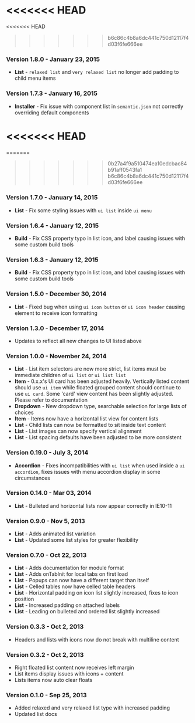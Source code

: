 <<<<<<< HEAD
=======
<<<<<<< HEAD
>>>>>>> b6c86c4b8a6dc441c750d12117f4d03f6fe666ee
### Version 1.8.0 - January 23, 2015

- **List** - `relaxed list` and `very relaxed list` no longer add padding to child menu items

### Version 1.7.3 - January 16, 2015

- **Installer** - Fix issue with component list in `semantic.json` not correctly overriding default components

<<<<<<< HEAD
=======
=======
>>>>>>> 0b27a4f9a510474ea10edcbac84b91aff0543fa1
>>>>>>> b6c86c4b8a6dc441c750d12117f4d03f6fe666ee
### Version 1.7.0 - January 14, 2015

- **List** - Fix some styling issues with `ui list` inside `ui menu`

### Version 1.6.4 - January 12, 2015

- **Build** - Fix CSS property typo in list icon, and label causing issues with some custom build tools

### Version 1.6.3 - January 12, 2015

- **Build** - Fix CSS property typo in list icon, and label causing issues with some custom build tools

### Version 1.5.0 - December 30, 2014

- **List** - Fixed bug when using ``ui icon button`` or ``ui icon header`` causing element to receive icon formatting

### Version 1.3.0 - December 17, 2014

- Updates to reflect all new changes to UI listed above

### Version 1.0.0 - November 24, 2014

- **List** - List item selectors are now more strict, list items must be immediate children of ``ui list`` or ``ui list list``
- **Item** - 0.x.x's UI card has been adjusted heavily. Vertically listed content should use ``ui item`` while floated grouped content should continue to use ``ui card``. Some 'card' view content has been slightly adjusted. Please refer to documentation
- **Dropdown** - New dropdown type, searchable selection for large lists of choices
- **Item** - Items now have a horizontal list view for content lists
- **List** - Child lists can now be formatted to sit inside text content
- **List** - List images can now specify vertical alignment
- **List** - List spacing defaults have been adjusted to be more consistent

### Version 0.19.0 - July 3, 2014

- **Accordion** - Fixes incompatibilities with ``ui list`` when used inside a ``ui accordion``, fixes issues with menu accordion display in some circumstances

### Version 0.14.0 - Mar 03, 2014

- **List** - Bulleted and horizontal lists now appear correctly in IE10-11

### Version 0.9.0 - Nov 5, 2013

- **List** - Adds animated list variation
- **List** - Updated some list styles for greater flexibility

### Version 0.7.0 - Oct 22, 2013

- **List** - Adds documentation for module format
- **List** - Adds onTabInit for local tabs on first load
- **List** - Popups can now have a different target than itself
- **List** - Celled tables now have celled table headers
- **List** - Horizontal padding on icon list slightly increased, fixes to icon position
- **List** - Increased padding on attached labels
- **List** - Leading on bulleted and ordered list slightly increased

### Version 0.3.3 - Oct 2, 2013

- Headers and lists with icons now do not break with multiline content

### Version 0.3.2 - Oct 2, 2013

- Right floated list content now receives left margin
- List items display issues with icons + content
- Lists items now auto clear floats

### Version 0.1.0 - Sep 25, 2013

- Added relaxed and very relaxed list type with increased padding
- Updated list docs